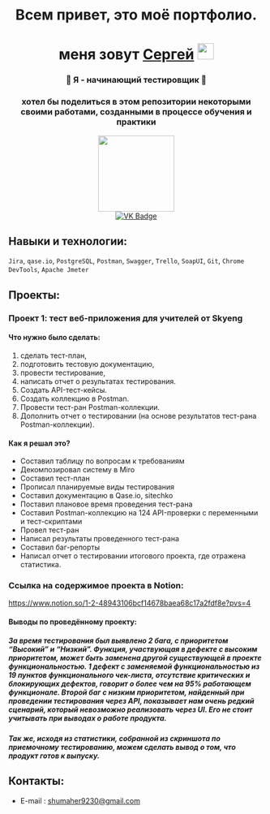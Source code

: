 <h1 align="center">Всем привет, это моё портфолио. </h1>
<h1 align="center"> меня зовут <a href="https://vk.com/stsareg" target="_blank">Сергей</a> 
<img src="https://github.com/blackcater/blackcater/raw/main/images/Hi.gif" height="32"/> </h1>

<h3 align="center"> 🌱 Я - начинающий тестировщик 🌱 </h3>
<h3 align="center"> хотел бы поделиться в этом репозитории некоторыми своими работами, созданными в процессе обучения и практики</h3>

<div id="header" align="center">
  <img src="https://media.giphy.com/media/YRzQnWzbn4WIxd3ZYx/giphy.gif" width="150"/>
</div>

<div id="badges" align="center">
  <a href="https://vk.com/stsareg">
    <img src="https://img.shields.io/badge/VK-blue?style=for-the-badge&logo=VK&logoColor=white" alt="VK Badge"/>
  </a>
  </div>
<div align="center">
  <a>
  <img src="https://komarev.com/ghpvc/?username=Digital-Machinist&style=flat-square&color=blue" alt=""/>
  </a>
</div>

## Навыки и технологии: 
`Jira`, `qase.io`, `PostgreSQL`, `Postman`, `Swagger`, `Trello`, `SoapUI`, `Git`, `Chrome DevTools`, `Apache Jmeter`

## Проекты:

### Проект 1: тест веб-приложения для учителей от Skyeng

#### Что нужно было сделать:

1. сделать тест-план,
2. подготовить тестовую документацию,
3. провести тестирование,
4. написать отчет о результатах тестирования.
5. Создать API-тест-кейсы.
6. Создать коллекцию в Postman.
7. Провести тест-ран Postman-коллекции.
8. Дополнить отчет о тестировании (на основе результатов тест-рана Postman-коллекции).

   
#### Как я решал это?

- Составил таблицу по вопросам к требованиям
- Декомпозировал систему в Miro
- Составил тест-план
- Прописал планируемые виды тестирования
- Составил документацию в Qase.io, sitechko
- Поставил плановое время проведения тест-рана
- Составил Postman-коллекцию на 124 API-проверки с переменными и тест-скриптами
- Провел тест-ран
- Написал результаты проведенного тест-рана
- Составил баг-репорты
- Написал отчет о тестировании итогового проекта, где отражена статистика.

### Ссылка на содержимое проекта в Notion:
https://www.notion.so/1-2-48943106bcf14678baea68c17a2fdf8e?pvs=4

#### Выводы по проведённому проекту:
##### За время тестирования был выявлено 2 бага, с приоритетом “Высокий” и “Низкий”. Функция, участвующая в дефекте с высоким приоритетом, может быть заменена другой существующей в проекте функциональностью. 1 дефект с заменяемой функциональностью из 19 пунктов функционального чек-листа, отсутствие критических и блокирующих дефектов, говорит о более чем на 95% работающем функционале. Второй баг с низким приоритетом, найденный при проведении тестирования через API, показывает нам очень редкий сценарий, который невозможно реализовать через UI. Его не стоит учитывать при выводах о работе продукта.
##### Так же, исходя из статистики, собранной из скриншота по приемочному тестированию, можем сделать вывод о том, что продукт готов к выпуску.

## Контакты:

- E-mail : shumaher9230@gmail.com

<!--
**Digital-Machinist/Digital-Machinist** is a ✨ _special_ ✨ repository because its `README.md` (this file) appears on your GitHub profile.

Here are some ideas to get you started:

- 🔭 I’m currently working on ...
- 🌱 I’m currently learning ...
- 👯 I’m looking to collaborate on ...
- 🤔 I’m looking for help with ...
- 💬 Ask me about ...
- 📫 How to reach me: ...
- 😄 Pronouns: ...
- ⚡ Fun fact: ...
-->
